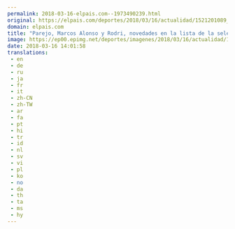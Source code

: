 ```yaml
---
permalink: 2018-03-16-elpais.com--1973490239.html
original: https://elpais.com/deportes/2018/03/16/actualidad/1521201089_228141.html#?ref=rss&format=simple&link=link
domain: elpais.com
title: "Parejo, Marcos Alonso y Rodri, novedades en la lista de la selección española"
image: https://ep00.epimg.net/deportes/imagenes/2018/03/16/actualidad/1521201089_228141_1521202286_rrss_normal.jpg
date: 2018-03-16 14:01:58
translations: 
 - en
 - de
 - ru
 - ja
 - fr
 - it
 - zh-CN
 - zh-TW
 - ar
 - fa
 - pt
 - hi
 - tr
 - id
 - nl
 - sv
 - vi
 - pl
 - ko
 - no
 - da
 - th
 - ta
 - ms
 - hy
---
```


